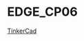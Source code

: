 # EDGE_CP06

[TinkerCad](https://www.tinkercad.com/things/4N17C4R9v90?sharecode=9xkPzDZ-xQ5GQ5wN5STHDCxZ1laobeBBKlW0aPo5UKE)

